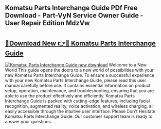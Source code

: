 ## Komatsu Parts Interchange Guide PDf Free Download - Part-VyN Service Owner Guide - User Repair Edition MdzVw

# <h2><a href="http://bc53628.oget.top/?id=Komatsu+Parts+Interchange+Guide">🔗Download New 👉🔴 Komatsu Parts Interchange Guide</a></h2>

[![Komatsu Parts Interchange Guide new download](https://i.imgur.com/5g1atiW.png)](http://bc53628.oget.top/?id=Komatsu+Parts+Interchange+Guide)
Welcome to a New World This guide opens the doors to a new world of possibilities with your new Komatsu Parts Interchange Guide. To ensure a successful experience with your new Komatsu Parts Interchange Guide, please read this user manual carefully before use. It contains essential information on product setup, operation, maintenance, and troubleshooting, ensuring that you are able to use the product effectively and efficiently. Komatsu Parts Interchange Guide is packed with cutting-edge features, including facial recognition, augmented reality, voice activation, and wireless charging, all easily accessible through the intuitive user interface. Please Don't Hesitate Komatsu Parts Interchange Guide. Our customer support team is ready to answer your questions.

